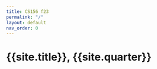 ```yaml
---
title: CS156 f23
permalink: "/"
layout: default
nav_order: 0
---
```


# {{site.title}}, {{site.quarter}}

